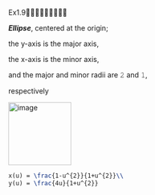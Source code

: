 Ex1.9🚩🚩🚩🚩🚩🚩🚩🚩🚩

***Ellipse***, centered at the origin; 

the y-axis is the major axis, 

the x-axis is the minor axis, 

and the major and minor radii are 𝟸 and 𝟷, 

respectively

<img width="125" alt="image" src="https://github.com/ChenxingWang93/GeometryEngineering/assets/31954987/ffdc3ef7-acbc-45b4-aeab-f39ff241e4cb">


``` Latex
x(u) = \frac{1-u^{2}}{1+u^{2}}\\
y(u) = \frac{4u}{1+u^{2}}
```
